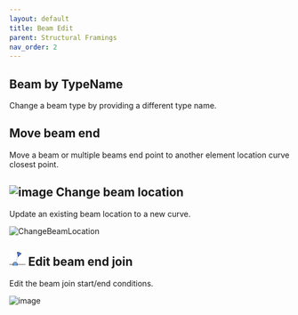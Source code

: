 ```yaml
---
layout: default
title: Beam Edit
parent: Structural Framings
nav_order: 2
---
```


## Beam by TypeName

Change a beam type by providing a different type name.

## Move beam end

Move a beam or multiple beams end point to another element location curve closest point.

## ![image](https://raw.githubusercontent.com/giobel/ReviTab/master/ReviTab/Resources/changebeamlocation.png) Change beam location

Update an existing beam location to a new curve.

![ChangeBeamLocation](https://user-images.githubusercontent.com/27025848/165228545-fa822d43-1597-41cc-a399-7fc1fb17fecb.gif)


## ![image](https://raw.githubusercontent.com/giobel/ReviTab/master/ReviTab/Resources/joinEnd.png) Edit beam end join

Edit the beam join start/end conditions.

![image](https://user-images.githubusercontent.com/27025848/165228727-29ca3d8a-f24f-460f-97d4-e98c7f5b6c29.png)